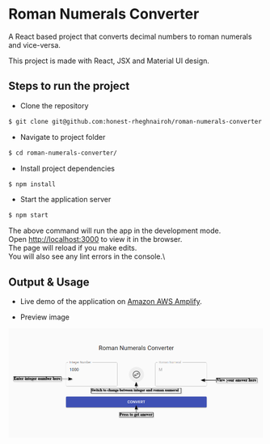 # Roman Numerals Converter

A React based project that converts decimal numbers to roman numerals and
vice-versa.

This project is made with React, JSX and Material UI design.

## Steps to run the project

- Clone the repository

```bash
$ git clone git@github.com:honest-rheghnairoh/roman-numerals-converter.git
```

- Navigate to project folder

```bash
$ cd roman-numerals-converter/
```

- Install project dependencies

```bash
$ npm install
```

- Start the application server

```bash
$ npm start
```

The above command will run the app in the development mode.\
Open [http://localhost:3000](http://localhost:3000) to view it in the browser.\
The page will reload if you make edits.\
You will also see any lint errors in the console.\

## Output & Usage

- Live demo of the application on
  [Amazon AWS Amplify](https://main.d3jwk79xdtdhei.amplifyapp.com/).

- Preview image

[![Roman Numerals Converter](https://github.com/honest-rheghnairoh/roman-numerals-converter/blob/main/screenshots/output.png?raw=true)](https://github.com/honest-rheghnairoh/roman-numerals-converter)
